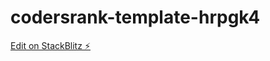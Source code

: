 # codersrank-template-hrpgk4

[Edit on StackBlitz ⚡️](https://stackblitz.com/edit/codersrank-template-hrpgk4)